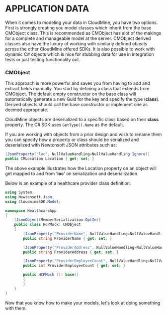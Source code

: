 # APPLICATION DATA

When it comes to modeling your data in CloudMine, you have two options. First is strongly creating you model classes which inherit from the base CMObject class. This is recommended as CMObject has alot of the makings for a complete and manageable model at the server. CMObject derived classes also have the luxury of working with similarly defined objects across the other CloudMine offered SDKs. It is also possible to work with dynamic C# objects which is nice for stubbing data for use in integration tests or just testing functionality out. 


### CMObject

This approach is more powerful and saves you from having to add and extract fields manually. You start by defining a class that extends from CMObject. The default empty constructor on the base class will automatically generate a new Guid for the key and specify the type (__class__). Derived objects should call the base constructor or implement one as deemed appropriate.

CloudMine objects are deserialized to a specific class based on their __class__ property. The C# SDK uses `GetType().Name` as the default. 

If you are working with objects from a prior design and wish to rename them you can specify how a property or class should be serialized and deserialized with Newtonsoft JSON attributes such as:

```csharp
[JsonProperty("loc", NullValueHandling=NullValueHandling.Ignore)]
public CMLocation Location { get; set; }
```
The above example illustrates how the Location property on an object will get mapped to and from '__loc__' on serialization and deserialization.

Below is an example of a healthcare provider class definition: 

```csharp
using System;
using Newtonsoft.Json;
using CloudmineSDK.Model;

namespace HealthcareApp
{
	[JsonObject(MemberSerialization.OptIn)]
	public class HCPMock: CMObject
	{
		[JsonProperty("ProviderName", NullValueHandling=NullValueHandling.Ignore)]
		public string ProviderName { get; set; }

		[JsonProperty("ProviderAddress", NullValueHandling=NullValueHandling.Ignore)]
		public string ProviderAddress { get; set; }

		[JsonProperty("ProviderEmployeeCount", NullValueHandling=NullValueHandling.Ignore)]
		public int ProviderEmployeeCount { get; set; }

		public HCPMock (): base()
		{
		}
	}
}

```

Now that you know how to make your models, let's look at doing something with them.
